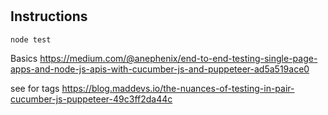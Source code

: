 #

#


## Instructions


```bash
node test
```

Basics
https://medium.com/@anephenix/end-to-end-testing-single-page-apps-and-node-js-apis-with-cucumber-js-and-puppeteer-ad5a519ace0

see for tags
https://blog.maddevs.io/the-nuances-of-testing-in-pair-cucumber-js-puppeteer-49c3ff2da44c
